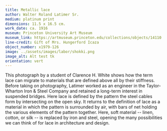```yaml
---
title: Metallic lace
author: Walter Roland Latimer Sr.
medium: platinum print
dimensions: 11.5 x 16.5 cm. 
work_date: ca. 1916 
museum: Princeton University Art Museum 
museum_link: https://artmuseum.princeton.edu/collections/objects/14110
line-credit: Gift of Mrs. Hungerford Icaza
object_number: x1979-126
image: ../assets/images/labor/shokki.png
image_alt: Alt test tk
orientation: vert
---
```


This photograph by a student of Clarence H. White shows how the term lace can migrate to materials that are defined above all by their stiffness. Before taking on photography, Latimer worked as an engineer in the Taylor-Wharton Iron & Steel Company and retained a long-term interest in suspended bridges. Here lace is defined by the pattern the steel cables form by intersecting on the open sky. It returns to the definition of lace as a material in which the pattern is surrounded by air, with bars of net holding the various elements of the pattern together. Here, soft material -- linen, cotton, or silk -- is replaced by iron and steel, opening the many possibilities we can think of for lace in architecture and design.   




